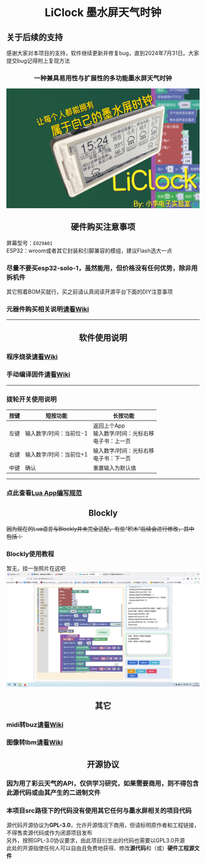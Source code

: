 # <center>LiClock 墨水屏天气时钟

## 关于后续的支持
感谢大家对本项目的支持，软件继续更新并修复bug，直到2024年7月31日。大家提交bug记得附上复现方法  

### <center>一种兼具易用性与扩展性的多功能墨水屏天气时钟 
![封面](images/封面.png)
## <center>硬件购买注意事项
屏幕型号：`E029A01`  
ESP32：wroom或者其它封装和引脚兼容的模组，建议Flash选大一点  
### **尽量不要买esp32-solo-1，虽然能用，但价格没有任何优势，除非用拆机件**  
其它照着BOM买就行，买之前请认真阅读开源平台下面的DIY注意事项  
### 元器件购买相关说明[请看Wiki](https://github.com/diylxy/LiClock/wiki/%E5%85%83%E5%99%A8%E4%BB%B6%E8%B4%AD%E4%B9%B0)
---
## <center>软件使用说明

### 程序烧录[请看Wiki](https://github.com/diylxy/LiClock/wiki/%E5%9B%BA%E4%BB%B6%E7%83%A7%E5%BD%95)  

### 手动编译固件[请看Wiki](https://github.com/diylxy/LiClock/wiki/%E6%89%8B%E5%8A%A8%E7%BC%96%E8%AF%91%E5%9B%BA%E4%BB%B6)  

---
### 拨轮开关使用说明
|  按键   | 短按功能  | 长按功能 |
|  ----  | ----  | ---- |
| 左键  | 输入数字/时间：当前位-1 | 返回上个App<br/>输入数字/时间：光标右移<br/>电子书：上一页 |
| 右键  | 输入数字/时间：当前位+1 | 输入数字/时间：光标右移<br/>电子书：下一页|
| 中键  | 确认 | 重置输入为默认值 |
---
### 点此查看[Lua App编写规范](src/lua/README.md)  

## <center>Blockly
~~因为现在的Lua语言与Blockly并未完全适配，有些“积木”后续会进行修改，其中包括：~~  

### Blockly使用教程  
暂无，挂一张照片在这吧  
![封面](images/Blockly屏幕截图.png)

## <center>其它
### midi转buz[请看Wiki](https://github.com/diylxy/LiClock/wiki/midi%E8%BD%ACbuz)  

### 图像转lbm[请看Wiki](https://github.com/diylxy/LiClock/wiki/%E5%9B%BE%E5%83%8F%E8%BD%AClbm)  

## <center> 开源协议
### 因为用了彩云天气的API，仅供学习研究，如果需要商用，则不得包含此源代码或由其产生的二进制文件  
### 本项目src路径下的代码没有使用其它任何与墨水屏相关的项目代码  
源代码开源协议为**GPL-3.0**，允许开源情况下商用，但请标明原作者和工程链接，不得售卖源代码或作为闭源项目发布  
另外，按照GPL-3.0协议要求，由此项目衍生出的代码也需要以GPL3.0开源  
此处的开源指使任何人可以自由且免费地获得、修改**源代码**和（或）**硬件工程源文件**  
